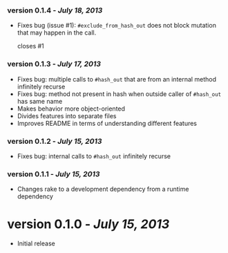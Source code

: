 ### version 0.1.4 - *July 18, 2013*
* Fixes bug (issue #1): `#exclude_from_hash_out` does not block mutation that may happen in the call.

  closes #1

### version 0.1.3 - *July 17, 2013*
* Fixes bug: multiple calls to `#hash_out` that are from an internal method infinitely recurse
* Fixes bug: method not present in hash when outside caller of `#hash_out` has same name
* Makes behavior more object-oriented
* Divides features into separate files
* Improves README in terms of understanding different features

### version 0.1.2 - *July 15, 2013*
* Fixes bug: internal calls to `#hash_out` infinitely recurse

### version 0.1.1 - *July 15, 2013*
* Changes rake to a development dependency from a runtime dependency

# version 0.1.0 - *July 15, 2013*
* Initial release
